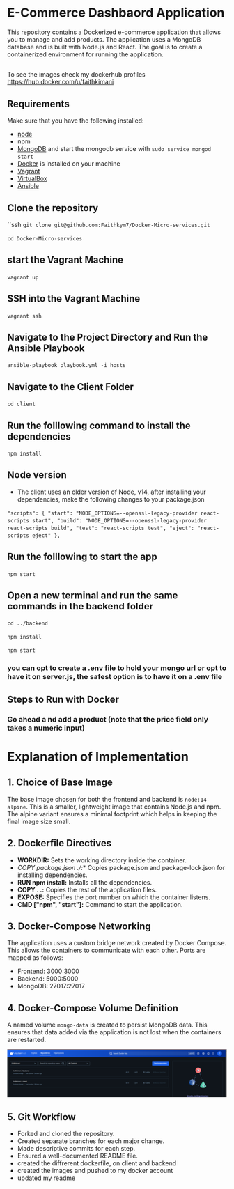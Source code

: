 # E-Commerce Dashbaord Application
This repository contains a Dockerized e-commerce application that allows you to manage and add products. The application uses a MongoDB database and is built with Node.js and React. The goal is to create a containerized environment for running the application.
##
To see the images check my dockerhub profiles
https://hub.docker.com/u/faithkimani

## Requirements
Make sure that you have the following installed:
- [node](https://www.digitalocean.com/community/tutorials/how-to-install-node-js-on-ubuntu-18-04) 
- npm 
- [MongoDB](https://docs.mongodb.com/manual/tutorial/install-mongodb-on-ubuntu/) and start the mongodb service with `sudo service mongod start`
- [Docker](https://docs.docker.com/engine/install/) is installed on your machine
- [Vagrant](https://www.vagrantup.com/docs/installation) 
- [VirtualBox](https://www.virtualbox.org/wiki/Downloads)
- [Ansible](https://docs.ansible.com/ansible/latest/installation_guide/intro_installation.html)

## Clone the repository
``ssh
`git clone git@github.com:Faithkym7/Docker-Micro-services.git`

`cd Docker-Micro-services`

## start the Vagrant Machine
`vagrant up`

## SSH into the Vagrant Machine
`vagrant ssh`

## Navigate to the Project Directory and Run the Ansible Playbook
`ansible-playbook playbook.yml -i hosts`

## Navigate to the Client Folder 
 `cd client`

## Run the folllowing command to install the dependencies 
 `npm install`

## Node version
- The client uses an older version of Node, v14, after installing your dependencies, make the following changes to your package.json

` "scripts": {
  "start": "NODE_OPTIONS=--openssl-legacy-provider react-scripts start",
  "build": "NODE_OPTIONS=--openssl-legacy-provider react-scripts build",
  "test": "react-scripts test",
  "eject": "react-scripts eject"
  }, `

## Run the folllowing to start the app
 `npm start`

## Open a new terminal and run the same commands in the backend folder
 `cd ../backend`

 `npm install`

 `npm start`

 ### you can opt to create a .env file to hold your mongo url or opt to have it on server.js, the safest option is to have it on a .env file

 ## Steps to Run with Docker

 ### Go ahead a nd add a product (note that the price field only takes a numeric input)


 # Explanation of Implementation

## 1. Choice of Base Image
The base image chosen for both the frontend and backend is `node:14-alpine`. This is a smaller, lightweight image that contains Node.js and npm. The alpine variant ensures a minimal footprint which helps in keeping the final image size small.

## 2. Dockerfile Directives
- **WORKDIR:** Sets the working directory inside the container.
- **COPY package*.json ./:** Copies package.json and package-lock.json for installing dependencies.
- **RUN npm install:** Installs all the dependencies.
- **COPY . .:** Copies the rest of the application files.
- **EXPOSE:** Specifies the port number on which the container listens.
- **CMD ["npm", "start"]:** Command to start the application.

## 3. Docker-Compose Networking
The application uses a custom bridge network created by Docker Compose. This allows the containers to communicate with each other. Ports are mapped as follows:
- Frontend: 3000:3000
- Backend: 5000:5000
- MongoDB: 27017:27017

## 4. Docker-Compose Volume Definition
A named volume `mongo-data` is created to persist MongoDB data. This ensures that data added via the application is not lost when the containers are restarted.

![docker](https://github.com/Faithkym7/Docker-Micro-services/blob/master/assets/docker.png?raw=true)


## 5. Git Workflow
- Forked and cloned the repository.
- Created separate branches for each major change.
- Made descriptive commits for each step.
- Ensured a well-documented README file.
- created the diffrerent dockerfile, on client and backend
- created the images and pushed to my docker account
- updated my readme



